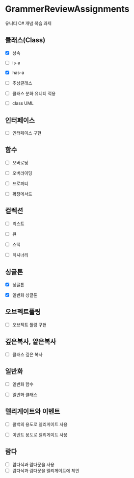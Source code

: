 # GrammerReviewAssignments
유니티 C# 개념 복습 과제

## 클래스(Class)

- [x]  상속
- [ ]  is-a
- [x]  has-a
- [ ]  추상클래스
- [ ]  클래스 분화 유니티 적용
- [ ]  class UML
    

## 인터페이스

- [ ]  인터페이스 구현
    

## 함수

- [ ]  오버로딩
- [ ]  오버라이딩
- [ ]  프로퍼티
- [ ]  확장메서드
    

## 컬렉션

- [ ]  리스트
- [ ]  큐
- [ ]  스택
- [ ]  딕셔너리
    

## 싱글톤

- [x]  싱글톤
- [x]  일반화 싱글톤


## 오브젝트풀링

- [ ]  오브젝트 풀링 구현
    

## 깊은복사, 얕은복사

- [ ]  클래스 깊은 복사
    

## 일반화

- [ ]  일반화 함수
- [ ]  일반화 클래스
    

## 델리게이트와 이벤트

- [ ]  콜백의 용도로 델리게이트 사용
- [ ]  이벤트 용도로 델리게이트 사용
    

## 람다

- [ ]  람다식과 람다문을 사용
- [ ]  람다식과 람다문을 델리게이트에 체인
